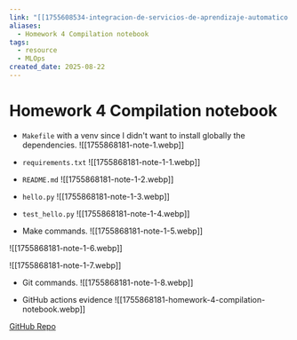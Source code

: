 ```yaml
---
link: "[[1755608534-integracion-de-servicios-de-aprendizaje-automatico|Integración de Servicios de Aprendizaje Automático]]"
aliases:
  - Homework 4 Compilation notebook
tags:
  - resource
  - MLOps
created_date: 2025-08-22
---
```

# Homework 4 Compilation notebook
 - `Makefile` with a venv since I didn't want to install globally the dependencies.
 ![[1755868181-note-1.webp]]

- `requirements.txt`
![[1755868181-note-1-1.webp]]

- `README.md`
![[1755868181-note-1-2.webp]]

- `hello.py`
![[1755868181-note-1-3.webp]]

- `test_hello.py`
![[1755868181-note-1-4.webp]]

- Make commands.
![[1755868181-note-1-5.webp]]

![[1755868181-note-1-6.webp]]

![[1755868181-note-1-7.webp]]

- Git commands.
![[1755868181-note-1-8.webp]]

- GitHub actions evidence
![[1755868181-homework-4-compilation-notebook.webp]]

[GitHub Repo](https://github.com/AaronOrtega1/HW4-CompilationNotebook/)